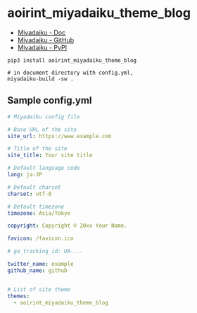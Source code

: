 # aoirint_miyadaiku_theme_blog

- [Miyadaiku - Doc](https://miyadaiku.github.io/)
- [Miyadaiku - GitHub](https://github.com/miyadaiku/miyadaiku)
- [Miyadaiku - PyPI](https://pypi.org/project/miyadaiku/)

```
pip3 install aoirint_miyadaiku_theme_blog
```

```
# in document directory with config.yml,
miyadaiku-build -sw .
```

## Sample config.yml
```yml
# Miyadaiku config file

# Base URL of the site
site_url: https://www.example.com

# Title of the site
site_title: Your site title

# Default language code
lang: ja-JP

# Default charset
charset: utf-8

# Default timezone
timezone: Asia/Tokyo

copyright: Copyright © 20xx Your Name.

favicon: /favicon.ico

# ga_tracking_id: UA-...

twitter_name: example
github_name: github


# List of site theme
themes:
  - aoirint_miyadaiku_theme_blog

```
